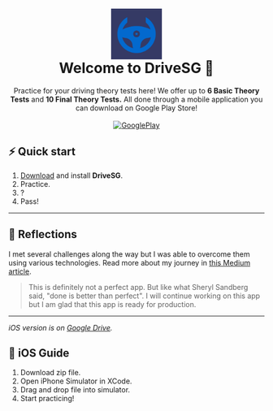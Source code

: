 <h1 align="center">
  <img src="assets/icon.png" alt="DriveSG logo" title="DriveSG" align="center" height="100" />
  <br/>
  Welcome to DriveSG 👋
</h1>
<p align="center">Practice for your driving theory tests here! We offer up to <b>6 Basic Theory Tests</b> and <b>10 Final Theory Tests.</b> All done through a mobile application you can download on Google Play Store!
<br/><br/>
<a href="https://play.google.com/store/apps/details?id=com.jianrong7.drivesg">
  <img alt="GooglePlay" src="https://upload.wikimedia.org/wikipedia/commons/thumb/7/78/Google_Play_Store_badge_EN.svg/1200px-Google_Play_Store_badge_EN.svg.png" width="150px"/>
</a>
</p>

## ⚡️ Quick start
1. [Download](https://play.google.com/store/apps/details?id=com.jianrong7.drivesg) and install **DriveSG**.
2. Practice.
3. ?
4. Pass!

---

## 📝 Reflections

I met several challenges along the way but I was able to overcome them using various technologies. Read more about my journey in [this Medium article](https://jianrong7.medium.com/drivesg-reflections-263784036e3a).

> This is definitely not a perfect app. But like what Sheryl Sandberg said, "done is better than perfect". I will continue working on this app but I am glad that this app is ready for production.

---

*iOS version is on [Google Drive](https://drive.google.com/file/d/1Uq-IWrT_O3OPzIMlOIBbmEREBNOv_Qyb/view?usp=sharing).*

## 🍎 iOS Guide
1. Download zip file.
2. Open iPhone Simulator in XCode.
3. Drag and drop file into simulator.
4. Start practicing!

